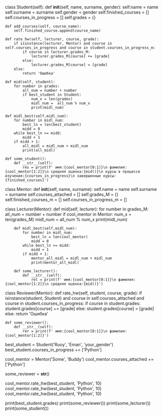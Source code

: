 class Student(self):
    def __init__(self, name, surname, gender):
        self.name = name
        self.surname = surname
        self.gender = gender
        self.finished_courses = []
        self.courses_in_progress = []
        self.grades = {}

    def add_courses(self, course_name):
        self.finished_course.append(course_name)

    def rate_hw(self, lecturer, course, grade):
        if isinstance(lecturer, Mentor) and course in self.courses_in_progress and course in student.courses_in_progress_m:
            if course in lecturer.grades_M:
                lecturer.grades_M[course] += [grade]
            else:
                lecturer.grades_M[course] = [grade]
        else:
            return 'Ошибка'

    def mid(self, student):
        for number in grades:
            all_num = number + number
            if best_student in Student:
                num_x = len(grades)
                midl_num =  all_num % num_x
                print(midl_num)

    def midl_best(self,midl_num):
        for number in midl_num:
            best_ln = len(best_student)
            midd = 0
        while best_ln >= midd:
            midd + 1
        if midd + 1:
            all_midl = midl_num + midl_num
            print(all_midl)

    def some_student():
        def __str__(self):
            res = print(f' имя:{cool_mentor[0:1]}\n фамилия:{cool_mentor[1:2]}\n средняя оценка:{mid()}\n курсы в процессе изучения:{courses_in_progress}\n завершенные курсы:{finished_courses}')

class Mentor:
    def __init__(self, name, surname):
        self.name = name
        self.surname = surname
        self.courses_attached = []
        self.grades_M = {}
        self.finished_courses_m = []
        self.courses_in_progress_m = []


class Lecturer(Mentor):
        def mid(self, lecturer):
            for number in grades_M:
                all_num = number + number
                if cool_mentor in Mentor:
                    num_x = len(grades_M)
                    midl_num =  all_num % num_x
                    print(midl_num)

        def midl_best(self,midl_num):
            for number in midl_num:
                best_ln = len(cool_mentor)
                midd = 0
            while best_ln >= midd:
                midd + 1
            if midd + 1:
                mentor_all_midl = midl_num + midl_num
                print(mentor_all_midl)

        def some_lecturer():
            def __str__(self):
                rel = print(f' имя:{cool_mentor[0:1]}\n фамилия:{cool_mentor[1:2]}\n средняя оценка:{mid()}')


class Reviewer(Mentor):
    def rate_hw(self, student, course, grade):
        if isinstance(student, Student) and course in self.courses_attached and course in student.courses_in_progress:
            if course in student.grades:
                student.grades[course] += [grade]
            else:
                student.grades[course] = [grade]
        else:
            return 'Ошибка'

    def some_reviewer():
        def __str__(self):
            rer = print(f' имя:{cool_mentor[0:1]}\n фамилия:{cool_mentor[1:2]}')

best_student = Student('Ruoy', 'Eman', 'your_gender')
best_student.courses_in_progress += ['Python']

cool_mentor = Mentor('Some', 'Buddy')
cool_mentor.courses_attached += ['Python']

some_reviewer = __str__()

cool_mentor.rate_hw(best_student, 'Python', 10)
cool_mentor.rate_hw(best_student, 'Python', 10)
cool_mentor.rate_hw(best_student, 'Python', 10)

print(best_student.grades)
print(some_reviewer())
print(some_lecturer())
print(some_student())
